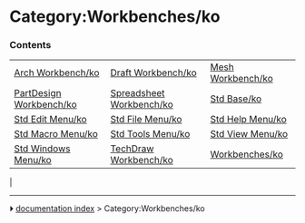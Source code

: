 # Category:Workbenches/ko


### Contents

|     |     |     |
| --- | --- | --- |
| [Arch Workbench/ko](Arch_Workbench/ko.md) | [Draft Workbench/ko](Draft_Workbench/ko.md) | [Mesh Workbench/ko](Mesh_Workbench/ko.md) |
| [PartDesign Workbench/ko](PartDesign_Workbench/ko.md) | [Spreadsheet Workbench/ko](Spreadsheet_Workbench/ko.md) | [Std Base/ko](Std_Base/ko.md) |
| [Std Edit Menu/ko](Std_Edit_Menu/ko.md) | [Std File Menu/ko](Std_File_Menu/ko.md) | [Std Help Menu/ko](Std_Help_Menu/ko.md) |
| [Std Macro Menu/ko](Std_Macro_Menu/ko.md) | [Std Tools Menu/ko](Std_Tools_Menu/ko.md) | [Std View Menu/ko](Std_View_Menu/ko.md) |
| [Std Windows Menu/ko](Std_Windows_Menu/ko.md) | [TechDraw Workbench/ko](TechDraw_Workbench/ko.md) | [Workbenches/ko](Workbenches/ko.md) |
|



---
⏵ [documentation index](../README.md) > Category:Workbenches/ko
